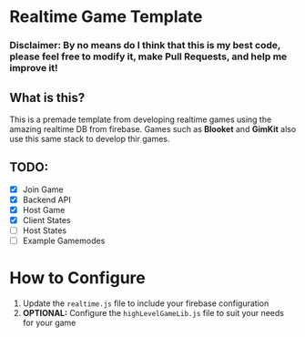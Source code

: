 # Realtime Game Template

### Disclaimer: By no means do I think that this is my best code, please feel free to modify it, make Pull Requests, and help me improve it!

## What is this?

 This is a premade template from developing realtime games using the amazing realtime DB from firebase. Games such as **Blooket** and **GimKit** also use this same stack to develop thir games.

## TODO:

 - [x] Join Game
 - [x] Backend API
 - [x] Host Game
 - [x] Client States
 - [ ] Host States
 - [ ] Example Gamemodes

# How to Configure

 1. Update the `realtime.js` file to include your firebase configuration
 2. **OPTIONAL:** Configure the `highLevelGameLib.js` file to suit your needs for your game

